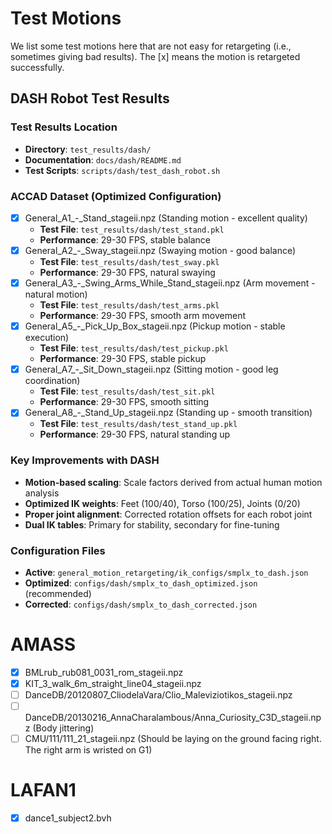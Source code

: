 # Test Motions

We list some test motions here that are not easy for retargeting (i.e., sometimes giving bad results).
The [x] means the motion is retargeted successfully.

## DASH Robot Test Results

### Test Results Location
- **Directory**: `test_results/dash/`
- **Documentation**: `docs/dash/README.md`
- **Test Scripts**: `scripts/dash/test_dash_robot.sh`

### ACCAD Dataset (Optimized Configuration)
- [x] General_A1_-_Stand_stageii.npz (Standing motion - excellent quality)
  - **Test File**: `test_results/dash/test_stand.pkl`
  - **Performance**: 29-30 FPS, stable balance
- [x] General_A2_-_Sway_stageii.npz (Swaying motion - good balance)
  - **Test File**: `test_results/dash/test_sway.pkl`
  - **Performance**: 29-30 FPS, natural swaying
- [x] General_A3_-_Swing_Arms_While_Stand_stageii.npz (Arm movement - natural motion)
  - **Test File**: `test_results/dash/test_arms.pkl`
  - **Performance**: 29-30 FPS, smooth arm movement
- [x] General_A5_-_Pick_Up_Box_stageii.npz (Pickup motion - stable execution)
  - **Test File**: `test_results/dash/test_pickup.pkl`
  - **Performance**: 29-30 FPS, stable pickup
- [x] General_A7_-_Sit_Down_stageii.npz (Sitting motion - good leg coordination)
  - **Test File**: `test_results/dash/test_sit.pkl`
  - **Performance**: 29-30 FPS, smooth sitting
- [x] General_A8_-_Stand_Up_stageii.npz (Standing up - smooth transition)
  - **Test File**: `test_results/dash/test_stand_up.pkl`
  - **Performance**: 29-30 FPS, natural standing up

### Key Improvements with DASH
- **Motion-based scaling**: Scale factors derived from actual human motion analysis
- **Optimized IK weights**: Feet (100/40), Torso (100/25), Joints (0/20)
- **Proper joint alignment**: Corrected rotation offsets for each robot joint
- **Dual IK tables**: Primary for stability, secondary for fine-tuning

### Configuration Files
- **Active**: `general_motion_retargeting/ik_configs/smplx_to_dash.json`
- **Optimized**: `configs/dash/smplx_to_dash_optimized.json` (recommended)
- **Corrected**: `configs/dash/smplx_to_dash_corrected.json`

# AMASS

- [x] BMLrub_rub081_0031_rom_stageii.npz
- [x] KIT_3_walk_6m_straight_line04_stageii.npz
- [ ] DanceDB/20120807_CliodelaVara/Clio_Maleviziotikos_stageii.npz
- [ ] DanceDB/20130216_AnnaCharalambous/Anna_Curiosity_C3D_stageii.npz (Body jittering)
- [ ] CMU/111/111_21_stageii.npz (Should be laying on the ground facing right. The right arm is wristed on G1)

# LAFAN1

- [x] dance1_subject2.bvh